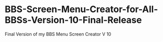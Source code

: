 # BBS-Screen-Menu-Creator-for-All-BBSs-Version-10-Final-Release
 Final Version of my BBS Menu Screen Creator V 10
